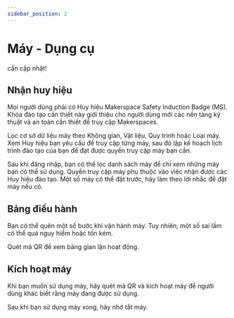 ```yaml
---
sidebar_position: 2
---
```


# Máy - Dụng cụ

cần cập nhật!

## Nhận huy hiệu

Mọi người dùng phải có Huy hiệu Makerspace Safety Induction Badge (MS). Khóa đào tạo cần thiết này giới thiệu cho người dùng mới các nền tảng kỹ thuật và an toàn cần thiết để truy cập Makerspaces.

Lọc cơ sở dữ liệu máy theo Không gian, Vật liệu, Quy trình hoặc Loại máy. Xem Huy hiệu bạn yêu cầu để truy cập từng máy, sau đó lập kế hoạch lịch trình đào tạo của bạn để đạt được quyền truy cập máy bạn cần.

Sau khi đăng nhập, bạn có thể lọc danh sách máy để chỉ xem những máy bạn có thể sử dụng. Quyền truy cập máy phụ thuộc vào việc nhận được các Huy hiệu đào tạo. Một số máy có thể đặt trước, hãy làm theo lời nhắc để đặt máy nếu có.

## Bảng điều hành

Bạn có thể quên một số bước khi vận hành máy. Tuy nhiên, một số sai lầm có thể quá nguy hiểm hoặc tốn kém.

Quét mã QR để xem bảng gian lận hoạt động.

## Kích hoạt máy

Khi bạn muốn sử dụng máy, hãy quét mã QR và kích hoạt máy để người dùng khác biết rằng máy đang được sử dụng.

Sau khi bạn sử dụng máy xong, hãy nhớ tắt máy.